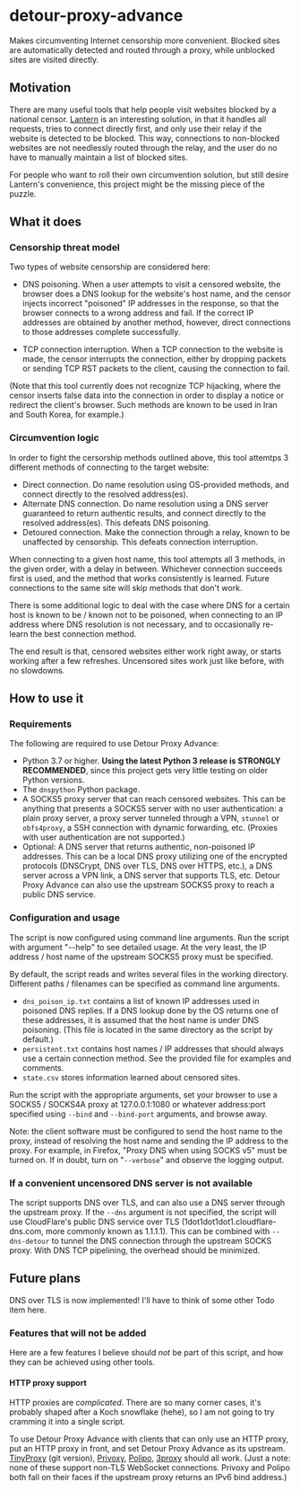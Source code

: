 # detour-proxy-advance

Makes circumventing Internet censorship more convenient. Blocked sites are automatically detected and routed through a proxy, while unblocked sites are visited directly.

## Motivation

There are many useful tools that help people visit websites blocked by a national censor. [Lantern](https://getlantern.org/) is an interesting solution, in that it handles all requests, tries to connect directly first, and only use their relay if the website is detected to be blocked. This way, connections to non-blocked websites are not needlessly routed through the relay, and the user do no have to manually maintain a list of blocked sites.

For people who want to roll their own circumvention solution, but still desire Lantern's convenience, this project might be the missing piece of the puzzle.

## What it does

### Censorship threat model

Two types of website censorship are considered here:

- DNS poisoning. When a user attempts to visit a censored website, the browser does a DNS lookup for the website's host name, and the censor injects incorrect "poisoned" IP addresses in the response, so that the browser connects to a wrong address and fail. If the correct IP addresses are obtained by another method, however, direct connections to those addresses complete successfully.

- TCP connection interruption. When a TCP connection to the website is made, the censor interrupts the connection, either by dropping packets or sending TCP RST packets to the client, causing the connection to fail.

(Note that this tool currently does not recognize TCP hijacking, where the censor inserts false data into the connection in order to display a notice or redirect the client's browser. Such methods are known to be used in Iran and South Korea, for example.)

### Circumvention logic

In order to fight the cersorship methods outlined above, this tool attemtps 3 different methods of connecting to the target website:

- Direct connection. Do name resolution using OS-provided methods, and connect directly to the resolved address(es).
- Alternate DNS connection. Do name resolution using a DNS server guaranteed to return authentic results, and connect directly to the resolved address(es). This defeats DNS poisoning.
- Detoured connection. Make the connection through a relay, known to be unaffected by censorship. This defeats connection interruption.

When connecting to a given host name, this tool attempts all 3 methods, in the given order, with a delay in between. Whichever connection succeeds first is used, and the method that works consistently is learned. Future connections to the same site will skip methods that don't work.

There is some additional logic to deal with the case where DNS for a certain host is known to be / known not to be poisoned, when connecting to an IP address where DNS resolution is not necessary, and to occasionally re-learn the best connection method.

The end result is that, censored websites either work right away, or starts working after a few refreshes. Uncensored sites work just like before, with no slowdowns.

## How to use it

### Requirements

The following are required to use Detour Proxy Advance:

- Python 3.7 or higher. **Using the latest Python 3 release is STRONGLY RECOMMENDED**, since this project gets very little testing on  older Python versions.
- The `dnspython` Python package.
- A SOCKS5 proxy server that can reach censored websites. This can be anything that presents a SOCKS5 server with no user authentication: a plain proxy server, a proxy server tunneled through a VPN, `stunnel` or `obfs4proxy`, a SSH connection with dynamic forwarding, etc. (Proxies with user authentication are not supported.)
- Optional: A DNS server that returns authentic, non-poisoned IP addresses. This can be a local DNS proxy utilizing one of the encrypted protocols (DNSCrypt, DNS over TLS, DNS over HTTPS, etc.), a DNS server across a VPN link, a DNS server that supports TLS, etc. Detour Proxy Advance can also use the upstream SOCKS5 proxy to reach a public DNS service.

### Configuration and usage

The script is now configured using command line arguments. Run the script with argument "--help" to see detailed usage. At the very least, the IP address / host name of the upstream SOCKS5 proxy must be specified.

By default, the script reads and writes several files in the working directory. Different paths / filenames can be specified as command line arguments.

- `dns_poison_ip.txt` contains a list of known IP addresses used in poisoned DNS replies. If a DNS lookup done by the OS returns one of these addresses, it is assumed that the host name is under DNS poisoning. (This file is located in the same directory as the script by default.)
- `persistent.txt` contains host names / IP addresses that should always use a certain connection method. See the provided file for examples and comments.
- `state.csv` stores information learned about censored sites.

Run the script with the appropriate arguments, set your browser to use a SOCKS5 / SOCKS4A proxy at 127.0.0.1:1080 or whatever address:port specified using `--bind` and `--bind-port` arguments, and browse away.

Note: the client software must be configured to send the host name to the proxy, instead of resolving the host name and sending the IP address to the proxy. For example, in Firefox, "Proxy DNS when using SOCKS v5" must be turned on. If in doubt, turn on "`--verbose`" and observe the logging output.

### If a convenient uncensored DNS server is not available

The script supports DNS over TLS, and can also use a DNS server through the upstream proxy. If the `--dns` argument is not specified, the script will use CloudFlare's public DNS service over TLS (1dot1dot1dot1.cloudflare-dns.com, more commonly known as 1.1.1.1). This can be combined with `--dns-detour` to tunnel the DNS connection through the upstream SOCKS proxy. With DNS TCP pipelining, the overhead should be minimized.

## Future plans

DNS over TLS is now implemented! I'll have to think of some other Todo item here.

### Features that will not be added

Here are a few features I believe should *not* be part of this script, and how they can be achieved using other tools.

#### HTTP proxy support

HTTP proxies are *complicated*. There are so many corner cases, it's probably shaped after a Koch snowflake (hehe), so I am not going to try cramming it into a single script.

To use Detour Proxy Advance with clients that can only use an HTTP proxy, put an HTTP proxy in front, and set Detour Proxy Advance as its upstream. [TinyProxy](https://tinyproxy.github.io/) (git version), [Privoxy](https://www.privoxy.org/), [Polipo](https://www.irif.fr/~jch/software/polipo/), [3proxy](https://3proxy.ru/) should all work. (Just a note: none of these support non-TLS WebSocket connections. Privoxy and Polipo both fall on their faces if the upstream proxy returns an IPv6 bind address.)
